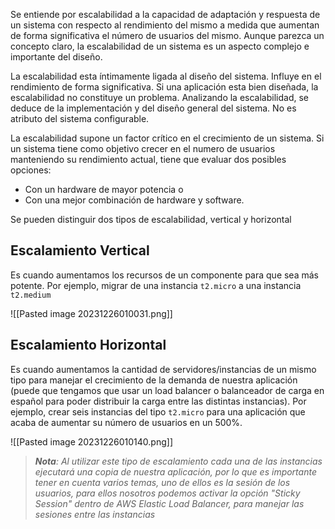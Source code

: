 Se entiende por escalabilidad a la capacidad de adaptación y respuesta de un sistema con respecto al rendimiento del mismo a medida que aumentan de forma significativa el número de usuarios del mismo. Aunque parezca un concepto claro, la escalabilidad de un sistema es un aspecto complejo e importante del diseño.

La escalabilidad esta íntimamente ligada al diseño del sistema. Influye en el rendimiento de forma significativa. Si una aplicación esta bien diseñada, la escalabilidad no constituye un problema. Analizando la escalabilidad, se deduce de la implementación y del diseño general del sistema. No es atributo del sistema configurable.

La escalabilidad supone un factor crítico en el crecimiento de un sistema. Si un sistema tiene como objetivo crecer en el numero de usuarios manteniendo su rendimiento actual, tiene que evaluar dos posibles opciones:

- Con un hardware de mayor potencia o
- Con una mejor combinación de hardware y software.

Se pueden distinguir dos tipos de escalabilidad, vertical y horizontal

## Escalamiento Vertical
Es cuando aumentamos los recursos de un componente para que sea más potente. Por ejemplo, migrar de una instancia `t2.micro` a una instancia `t2.medium`

![[Pasted image 20231226010031.png]]

## Escalamiento Horizontal
Es cuando aumentamos la cantidad de servidores/instancias de un mismo tipo para manejar el crecimiento de la demanda de nuestra aplicación (puede que tengamos que usar un load balancer o balanceador de carga en español para poder distribuir la carga entre las distintas instancias). Por ejemplo, crear seis instancias del tipo `t2.micro` para una aplicación que acaba de aumentar su número de usuarios en un 500%.

![[Pasted image 20231226010140.png]]

> ***Nota**: Al utilizar este tipo de escalamiento cada una de las instancias ejecutará una copia de nuestra aplicación, por lo que es importante tener en cuenta varios temas, uno de ellos es la sesión de los usuarios, para ellos nosotros podemos activar la opción "Sticky Session" dentro de AWS Elastic Load Balancer, para manejar las sesiones entre las instancias*

